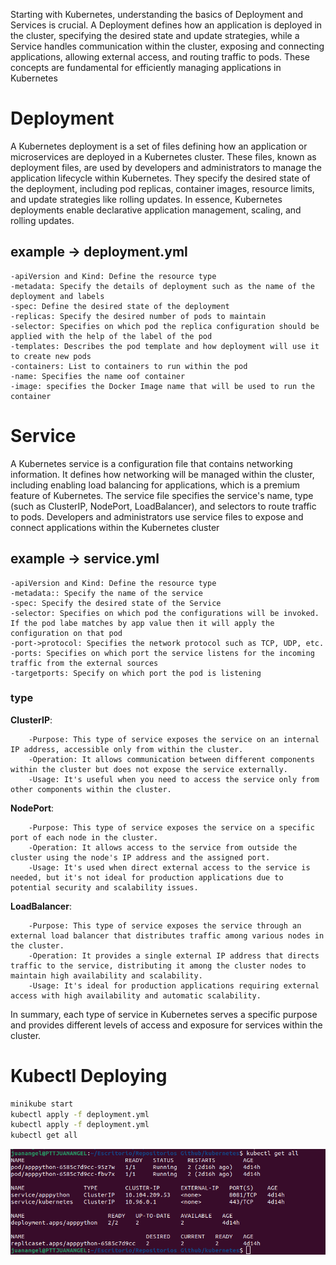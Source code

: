
Starting with Kubernetes, understanding the basics of Deployment and Services is crucial. A Deployment defines how an application is deployed in the cluster, specifying the desired state and update strategies, while a Service handles communication within the cluster, exposing and connecting applications, allowing external access, and routing traffic to pods. These concepts are fundamental for efficiently managing applications in Kubernetes
# Deployment
A Kubernetes deployment is a set of files defining how an application or microservices are deployed in a Kubernetes cluster. These files, known as deployment files, are used by developers and administrators to manage the application lifecycle within Kubernetes. They specify the desired state of the deployment, including pod replicas, container images, resource limits, and update strategies like rolling updates. In essence, Kubernetes deployments enable declarative application management, scaling, and rolling updates.

## example -> deployment.yml
```
-apiVersion and Kind: Define the resource type
-metadata: Specify the details of deployment such as the name of the deployment and labels
-spec: Define the desired state of the deployment
-replicas: Specify the desired number of pods to maintain
-selector: Specifies on which pod the replica configuration should be applied with the help of the label of the pod
-templates: Describes the pod template and how deployment will use it to create new pods
-containers: List to containers to run within the pod
-name: Specifies the name oof container
-image: specifies the Docker Image name that will be used to run the container
```
# Service
A Kubernetes service is a configuration file that contains networking information. It defines how networking will be managed within the cluster, including enabling load balancing for applications, which is a premium feature of Kubernetes. The service file specifies the service's name, type (such as ClusterIP, NodePort, LoadBalancer), and selectors to route traffic to pods. Developers and administrators use service files to expose and connect applications within the Kubernetes cluster
## example -> service.yml
```
-apiVersion and Kind: Define the resource type
-metadata:: Specify the name of the service
-spec: Specify the desired state of the Service
-selector: Specifies on which pod the configurations will be invoked. If the pod labe matches by app value then it will apply the configuration on that pod
-port->protocol: Specifies the network protocol such as TCP, UDP, etc.
-ports: Specifies on which port the service listens for the incoming traffic from the external sources
-targetports: Specify on which port the pod is listening
```

### type
**ClusterIP**:
```
    -Purpose: This type of service exposes the service on an internal IP address, accessible only from within the cluster.
    -Operation: It allows communication between different components within the cluster but does not expose the service externally.
    -Usage: It's useful when you need to access the service only from other components within the cluster.
```
**NodePort**:
```
    -Purpose: This type of service exposes the service on a specific port of each node in the cluster.
    -Operation: It allows access to the service from outside the cluster using the node's IP address and the assigned port.
    -Usage: It's used when direct external access to the service is needed, but it's not ideal for production applications due to potential security and scalability issues.
```
**LoadBalancer**:
```
    -Purpose: This type of service exposes the service through an external load balancer that distributes traffic among various nodes in the cluster.
    -Operation: It provides a single external IP address that directs traffic to the service, distributing it among the cluster nodes to maintain high availability and scalability.
    -Usage: It's ideal for production applications requiring external access with high availability and automatic scalability.
```
In summary, each type of service in Kubernetes serves a specific purpose and provides different levels of access and exposure for services within the cluster.


# Kubectl Deploying
```sh
minikube start
kubectl apply -f deployment.yml
kubectl apply -f deployment.yml
kubectl get all
```
![alt text](/images/kubectlall.png "status")

